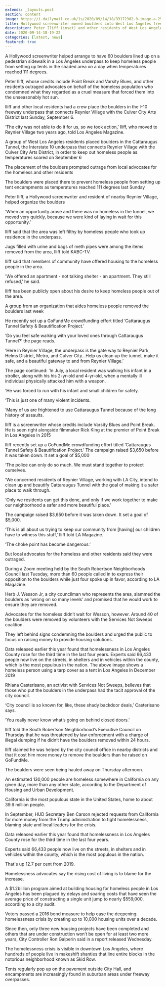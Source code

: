 ```yaml
---
extends: _layouts.post
section: content
image: https://i.dailymail.co.uk/1s/2020/09/14/18/33172382-0-image-a-25_1600103733601.jpg 
title: Hollywood screenwriter moved boulders into West Los Angeles freeway underpass to keep homeless out 
description: Peter Iliff (inset) and other residents of West Los Angeles placed some 60 boulders in Cattaraugus Tunnel on September 6, when temperatures reached 111 degrees. 
date: 2020-09-14-18-19-22 
categories: [latest, news] 
featured: true 
--- 
```

A Hollywood screenwriter helped arrange to have 60 boulders lined up on a pedestrian sidewalk in a Los Angeles underpass to keep homeless people from setting up tents in the shaded area on a day when temperatures reached 111 degrees.

Peter Iliff, whose credits include Point Break and Varsity Blues, and other residents outraged advocates on behalf of the homeless population who condemned what they regarded as a cruel measure that forced them into the unseasonably hot sun.

Iliff and other local residents had a crew place the boulders in the I-10 freeway underpass that connects Reynier Village with the Culver City Arts District last Sunday, September 6.

‘The city was not able to do it for us, so we took action,’ Iliff, who moved to Reynier Village two years ago, told Los Angeles Magazine.

A group of West Los Angeles residents placed boulders in the Cattaraugus Tunnel, the Interstate 10 underpass that connects Reynier Village with the Culver City Arts District, in order to keep out homeless people as temperatures soared on September 6

The placement of the boulders prompted outrage from local advocates for the homeless and other residents

The boulders were placed there to prevent homeless people from setting up tent encampments as temperatures reached 111 degrees last Sunday

Peter Iliff, a Hollywood screenwriter and resident of nearby Reynier Village, helped organize the boulders

‘When an opportunity arose and there was no homeless in the tunnel, we moved very quickly, because we were kind of laying in wait for this opportunity.’

Iliff said that the area was left filthy by homeless people who took up residence in the underpass.

Jugs filled with urine and bags of meth pipes were among the items removed from the area, Iliff told KABC-TV. 

Iliff said that members of community have offered housing to the homeless people in the area.

'We offered an apartment - not talking shelter - an apartment. They still refused,' he said.

Iliff has been publicly open about his desire to keep homeless people out of the area.

A group from an organization that aides homeless people removed the boulders last week

He recently set up a GoFundMe crowdfunding effort titled ‘Cattaraugus Tunnel Safety & Beautification Project.’

‘Do you feel safe walking with your loved ones through Cattaraugus Tunnel?’ the page reads.

‘Here in Reynier Village, the underpass is the gate way to Reynier Park, Helms District, Metro, and Culver City...Help us clean up the tunnel, make it safe, and a beautiful gateway to and from Reynier Village.’

The page continued: ‘In July, a local resident was walking his infant in a stroller, along with his his 2-yr-old and 4-yr-old, when a mentally ill individual physically attacked him with a weapon.

‘He was forced to run with his infant and small children for safety.

‘This is just one of many violent incidents.

‘Many of us are frightened to use Cattaraugus Tunnel because of the long history of assaults.

Iliff is a screenwriter whose credits include Varsity Blues and Point Break. He is seen right alongside filmmaker Rick King at the premier of Point Break in Los Angeles in 2015

Iliff recently set up a GoFundMe crowdfunding effort titled ‘Cattaraugus Tunnel Safety & Beautification Project.’ The campaign raised $3,650 before it was taken down. It set a goal of $5,000

‘The police can only do so much. We must stand together to protect ourselves.

‘We concerned residents of Reynier Village, working with LA City, intend to clean up and beautify Cattaraugus Tunnel with the goal of making it a safer place to walk through.

‘Only we residents can get this done, and only if we work together to make our neighborhood a safer and more beautiful place.’

The campaign raised $3,650 before it was taken down. It set a goal of $5,000.

‘This is all about us trying to keep our community from [having] our children have to witness this stuff,’ Iliff told LA Magazine.

‘The choke point has become dangerous.’

But local advocates for the homeless and other residents said they were outraged.

During a Zoom meeting held by the South Robertson Neighborhoods Council last Tuesday, more than 60 people called in to express their opposition to the boulders while just four spoke up in favor, according to LA Magazine.

Herb J. Wesson Jr, a city councilman who represents the area, slammed the boulders as ‘wrong on so many levels’ and promised that he would work to ensure they are removed.

Advocates for the homeless didn’t wait for Wesson, however. Around 40 of the boulders were removed by volunteers with the Services Not Sweeps coalition.

They left behind signs condemning the boulders and urged the public to focus on raising money to provide housing solutions.

Data released earlier this year found that homelessness in Los Angeles County rose for the third time in the last four years. Experts said 66,433 people now live on the streets, in shelters and in vehicles within the county, which is the most populous in the nation. The above image shows a homeless person using a tarp cover as a tent in Los Angeles in December 2019

Rhiana Casterisano, an activist with Services Not Sweeps, believes that those who put the boulders in the underpass had the tacit approval of the city council.

‘City council is so known for, like, these shady backdoor deals,’ Casterisano says.

‘You really never know what’s going on behind closed doors.’

Iliff told the South Robertson Neighborhood’s Executive Council on Thursday that he was threatened by law enforcement with a charge of illegal dumping if he didn’t have the boulders removed within 24 hours.

Iliff claimed he was helped by the city council office in nearby districts and that it cost him more money to remove the boulders than he raised on GoFundMe.

The boulders were seen being hauled away on Thursday afternoon. 

An estimated 130,000 people are homeless somewhere in California on any given day, more than any other state, according to the Department of Housing and Urban Development. 

California is the most populous state in the United States, home to about 39.6 million people.

In September, HUD Secretary Ben Carson rejected requests from California for more money from the Trump administration to fight homelessness, blaming state and local leaders for the crisis. 

Data released earlier this year found that homelessness in Los Angeles County rose for the third time in the last four years.

Experts said 66,433 people now live on the streets, in shelters and in vehicles within the county, which is the most populous in the nation. 

That's up 12.7 per cent from 2019. 

Homelessness advocates say the rising cost of living is to blame for the increase. 

A $1.2billion program aimed at building housing for homeless people in Los Angeles has been plagued by delays and soaring costs that have seen the average price of constructing a single unit jump to nearly $559,000, according to a city audit.

Voters passed a 2016 bond measure to help ease the deepening homelessness crisis by creating up to 10,000 housing units over a decade.

Since then, only three new housing projects have been completed and others that are under construction won’t be open for at least two more years, City Controller Ron Galperin said in a report released Wednesday.

The homelessness crisis is visible in downtown Los Angeles, where hundreds of people live in makeshift shanties that line entire blocks in the notorious neighborhood known as Skid Row. 

Tents regularly pop up on the pavement outside City Hall, and encampments are increasingly found in suburban areas under freeway overpasses.  

